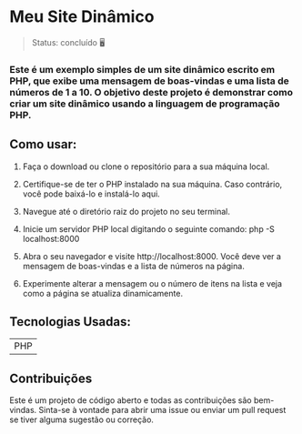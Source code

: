 
<h1>Meu Site Dinâmico</h1>

> Status: concluído  🖥️

### Este é um exemplo simples de um site dinâmico escrito em PHP, que exibe uma mensagem de boas-vindas e uma lista de números de 1 a 10. O objetivo deste projeto é demonstrar como criar um site dinâmico usando a linguagem de programação PHP.

## Como usar:
1) Faça o download ou clone o repositório para a sua máquina local.

2) Certifique-se de ter o PHP instalado na sua máquina. Caso contrário, você pode baixá-lo e instalá-lo aqui.

3) Navegue até o diretório raiz do projeto no seu terminal.

4) Inicie um servidor PHP local digitando o seguinte comando: php -S localhost:8000

5) Abra o seu navegador e visite http://localhost:8000. Você deve ver a mensagem de boas-vindas e a lista de números na página.

6) Experimente alterar a mensagem ou o número de itens na lista e veja como a página se atualiza dinamicamente.



## Tecnologias Usadas:

<table>
  <tr>
    <td>PHP</td>
    
  </tr>
 
</table>

## Contribuições
Este é um projeto de código aberto e todas as contribuições são bem-vindas. Sinta-se à vontade para abrir uma issue ou enviar um pull request se tiver alguma sugestão ou correção.



